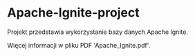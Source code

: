 # Apache-Ignite-project

Projekt przedstawia wykorzystanie bazy danych Apache Ignite. 

Więcej informacji w pliku PDF 'Apache_Ignite.pdf'.
